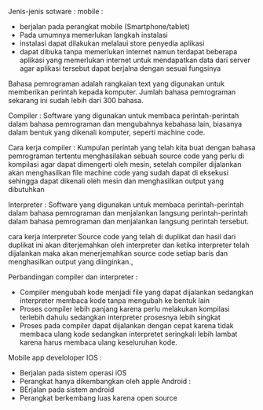 Jenis-jenis sotware :
mobile : 
- berjalan pada perangkat mobile (Smartphone/tablet)
- Pada umumnya memerlukan langkah instalasi
- instalasi dapat dilakukan melalaui store penyedia aplikasi
- dapat dibuka tanpa memerlukan internet namun terdapat beberapa aplikasi yang memerlukan internet untuk mendapatkan data dari server agar aplikasi tersebut dapat berjalna dengan sesuai fungsinya

Bahasa pemrograman adalah rangkaian text yang digunakan untuk memberikan perintah kepada komputer. Jumlah bahasa pemrograman sekarang ini sudah lebih dari 300 bahasa. 

Compiler : Software yang digunakan untuk membaca perintah-perintah dalam bahasa pemrograman dan mengubahnya kebahasa lain, biasanya dalam bentuk yang dikenali komputer, seperti machine code.

Cara kerja compiler : Kumpulan perintah yang telah kita buat dengan bahasa pemrograman tertentu menghasilakan sebuah source code yang perlu di kompilasi agar dapat dimengerti oleh mesin, setelah compiler dijalankan akan menghasilkan file machine code yang sudah dapat di eksekusi sehingga dapat dikenali oleh mesin dan menghasilkan output yang dibutuhkan 

Interpreter :
Software yang digunakan untuk membaca perintah-perintah dalam bahasa pemrograman dan menjalankan langsung perintah-perintah dalam bahasa pemrograman dan menjalankan langsung perintah tersebut. 

cara kerja interpreter 
Source code yang telah di duplikat dan hasil dari duplikat ini akan diterjemahkan oleh interpreter dan ketika interpreter telah dijalankan maka akan menerjemahkan source code setiap baris dan menghasilkan output yang diinginkan., 

Perbandingan compiler dan interpreter :
- Compiler mengubah kode menjadi file yang dapat dijalankan sedangkan interpreter membaca kode tanpa mengubah ke bentuk lain
- Proses compiler lebih panjang karena perlu melakukan kompilasi terlebih dahulu sedangkan interpreter prosesnya lebih singkat 
- Proses pada compiler dapat dijalankan dengan cepat karena tidak membaca ulang kode sedangkan interpretet seringkali lebih lambat karena harus membaca ulang keseluruhan kode.

Mobile app develoloper 
IOS : 
- Berjalan pada sistem operasi iOS
- Perangkat hanya dikembangkan oleh apple 
Android : 
- BErjalan pada sistem android
- Perangkat berkembang luas karena open source